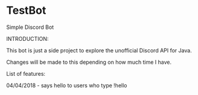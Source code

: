 # TestBot
Simple Discord Bot


INTRODUCTION:

This bot is just a side project to explore the unofficial Discord API for Java.

Changes will be made to this depending on how much time I have.

List of features:

04/04/2018 - says hello to users who type !hello


